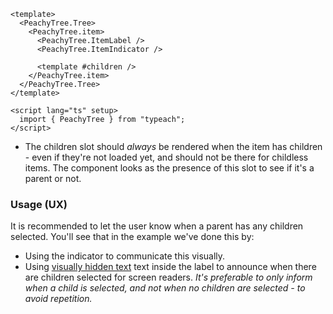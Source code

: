 ```vue
<template>
  <PeachyTree.Tree>
    <PeachyTree.item>
      <PeachyTree.ItemLabel />
      <PeachyTree.ItemIndicator />

      <template #children />
    </PeachyTree.item>
  </PeachyTree.Tree>
</template>

<script lang="ts" setup>
  import { PeachyTree } from "typeach";
</script>
```

- The children slot should _always_ be rendered when the item has children - even if they're not loaded yet, and should not be there for childless items. The component looks as the presence of this slot to see if it's a parent or not.

### Usage (UX)

It is recommended to let the user know when a parent has any children selected. You'll see that in the example we've done this by:

- Using the indicator to communicate this visually.
- Using [visually hidden text](to:visually-hidden) text inside the label to announce when there are children selected for screen readers. _It's preferable to only inform when a child is selected, and not when no children are selected - to avoid repetition._

